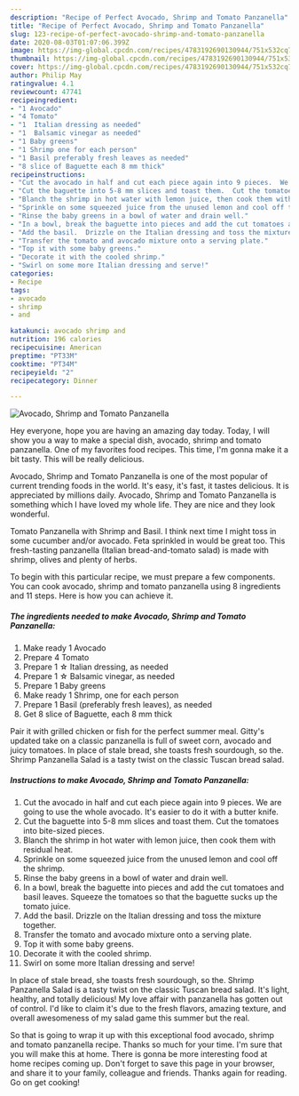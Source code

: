 ```yaml
---
description: "Recipe of Perfect Avocado, Shrimp and Tomato Panzanella"
title: "Recipe of Perfect Avocado, Shrimp and Tomato Panzanella"
slug: 123-recipe-of-perfect-avocado-shrimp-and-tomato-panzanella
date: 2020-08-03T01:07:06.399Z
image: https://img-global.cpcdn.com/recipes/4783192690130944/751x532cq70/avocado-shrimp-and-tomato-panzanella-recipe-main-photo.jpg
thumbnail: https://img-global.cpcdn.com/recipes/4783192690130944/751x532cq70/avocado-shrimp-and-tomato-panzanella-recipe-main-photo.jpg
cover: https://img-global.cpcdn.com/recipes/4783192690130944/751x532cq70/avocado-shrimp-and-tomato-panzanella-recipe-main-photo.jpg
author: Philip May
ratingvalue: 4.1
reviewcount: 47741
recipeingredient:
- "1 Avocado"
- "4 Tomato"
- "1  Italian dressing as needed"
- "1  Balsamic vinegar as needed"
- "1 Baby greens"
- "1 Shrimp one for each person"
- "1 Basil preferably fresh leaves as needed"
- "8 slice of Baguette each 8 mm thick"
recipeinstructions:
- "Cut the avocado in half and cut each piece again into 9 pieces.  We are going to use the whole avocado.  It&#39;s easier to do it with a butter knife."
- "Cut the baguette into 5-8 mm slices and toast them.  Cut the tomatoes into bite-sized pieces."
- "Blanch the shrimp in hot water with lemon juice, then cook them with residual heat."
- "Sprinkle on some squeezed juice from the unused lemon and cool off the shrimp."
- "Rinse the baby greens in a bowl of water and drain well."
- "In a bowl, break the baguette into pieces and add the cut tomatoes and basil leaves.  Squeeze the tomatoes so that the baguette sucks up the tomato juice."
- "Add the basil.  Drizzle on the Italian dressing and toss the mixture together."
- "Transfer the tomato and avocado mixture onto a serving plate."
- "Top it with some baby greens."
- "Decorate it with the cooled shrimp."
- "Swirl on some more Italian dressing and serve!"
categories:
- Recipe
tags:
- avocado
- shrimp
- and

katakunci: avocado shrimp and 
nutrition: 196 calories
recipecuisine: American
preptime: "PT33M"
cooktime: "PT34M"
recipeyield: "2"
recipecategory: Dinner

---
```



![Avocado, Shrimp and Tomato Panzanella](https://img-global.cpcdn.com/recipes/4783192690130944/751x532cq70/avocado-shrimp-and-tomato-panzanella-recipe-main-photo.jpg)

Hey everyone, hope you are having an amazing day today. Today, I will show you a way to make a special dish, avocado, shrimp and tomato panzanella. One of my favorites food recipes. This time, I'm gonna make it a bit tasty. This will be really delicious.

Avocado, Shrimp and Tomato Panzanella is one of the most popular of current trending foods in the world. It's easy, it's fast, it tastes delicious. It is appreciated by millions daily. Avocado, Shrimp and Tomato Panzanella is something which I have loved my whole life. They are nice and they look wonderful.

Tomato Panzanella with Shrimp and Basil. I think next time I might toss in some cucumber and/or avocado. Feta sprinkled in would be great too. This fresh-tasting panzanella (Italian bread-and-tomato salad) is made with shrimp, olives and plenty of herbs.


To begin with this particular recipe, we must prepare a few components. You can cook avocado, shrimp and tomato panzanella using 8 ingredients and 11 steps. Here is how you can achieve it.

<!--inarticleads1-->

##### The ingredients needed to make Avocado, Shrimp and Tomato Panzanella:

1. Make ready 1 Avocado
1. Prepare 4 Tomato
1. Prepare 1 ☆ Italian dressing, as needed
1. Prepare 1 ☆ Balsamic vinegar, as needed
1. Prepare 1 Baby greens
1. Make ready 1 Shrimp, one for each person
1. Prepare 1 Basil (preferably fresh leaves), as needed
1. Get 8 slice of Baguette, each 8 mm thick


Pair it with grilled chicken or fish for the perfect summer meal. Gitty&#39;s updated take on a classic panzanella is full of sweet corn, avocado and juicy tomatoes. In place of stale bread, she toasts fresh sourdough, so the. Shrimp Panzanella Salad is a tasty twist on the classic Tuscan bread salad. 

<!--inarticleads2-->

##### Instructions to make Avocado, Shrimp and Tomato Panzanella:

1. Cut the avocado in half and cut each piece again into 9 pieces.  We are going to use the whole avocado.  It&#39;s easier to do it with a butter knife.
1. Cut the baguette into 5-8 mm slices and toast them.  Cut the tomatoes into bite-sized pieces.
1. Blanch the shrimp in hot water with lemon juice, then cook them with residual heat.
1. Sprinkle on some squeezed juice from the unused lemon and cool off the shrimp.
1. Rinse the baby greens in a bowl of water and drain well.
1. In a bowl, break the baguette into pieces and add the cut tomatoes and basil leaves.  Squeeze the tomatoes so that the baguette sucks up the tomato juice.
1. Add the basil.  Drizzle on the Italian dressing and toss the mixture together.
1. Transfer the tomato and avocado mixture onto a serving plate.
1. Top it with some baby greens.
1. Decorate it with the cooled shrimp.
1. Swirl on some more Italian dressing and serve!


In place of stale bread, she toasts fresh sourdough, so the. Shrimp Panzanella Salad is a tasty twist on the classic Tuscan bread salad. It&#39;s light, healthy, and totally delicious! My love affair with panzanella has gotten out of control. I&#39;d like to claim it&#39;s due to the fresh flavors, amazing texture, and overall awesomeness of my salad game this summer but the real. 

So that is going to wrap it up with this exceptional food avocado, shrimp and tomato panzanella recipe. Thanks so much for your time. I'm sure that you will make this at home. There is gonna be more interesting food at home recipes coming up. Don't forget to save this page in your browser, and share it to your family, colleague and friends. Thanks again for reading. Go on get cooking!
